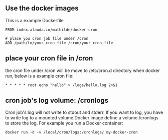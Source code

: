 ## Use the docker images

This is a example Dockerfile
```
FROM index.alauda.io/mathilde/docker-cron

# place you cron job file under /cron
ADD /path/to/your_cron_file /cron/your_cron_file
```

## place your cron file in /cron
the cron file under /cron will be move to /etc/cron.d directory when docker run, below is a example cron file:
```
* * * * * root echo "hello" > /logs/hello.log 2>&1
```

## cron job's log volume: /cronlogs
Cron job's log will not write to stdout and stderr. If you want to log, you have to write log to a mounted volume.Docker image define a volume /cronlogs to store the log. For example you run a Docker container:

```
docker run -d -v /local/cron/logs:/cronlogs/ my-docker-cron
```
